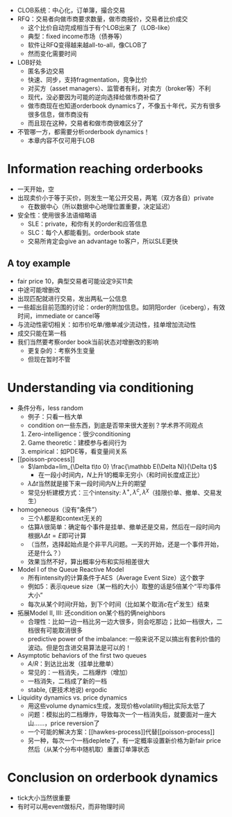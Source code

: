 - CLOB系统：中心化，订单簿，撮合交易
- RFQ：交易者向做市商要求数量，做市商报价，交易者比价成交
  - 这个比价自动完成相当于有个LOB出来了（LOB-like）
  - 典型：fixed income市场（债券等）
  - 软件让RFQ变得越来越all-to-all，像CLOB了
  - 然而变化需要时间
- LOB好处
  - 匿名多边交易
  - 快速、同步，支持fragmentation，竞争比价
  - 对买方（asset managers）、监管者有利，对卖方（broker等）不利
  - 现代，没必要因为可能的逆向选择给做市商补偿了
  - 做市商现在也知道orderbook dynamics了，不像五十年代，买方有很多很多信息，做市商没有
  - 而且现在这种，交易者和做市商很难区分了
- 不管哪一方，都需要分析orderbook dynamics！
  - 本章内容不仅可用于LOB
# Information reaching orderbooks
- 一天开始，空
- 出现卖价小于等于买价，则发生一笔公开交易，两笔（双方各自）private
  - 在数据中心（所以数据中心地理位置重要，决定延迟）
- 安全性：使用很多法语缩略语
  - SLE：private，和你有关的order和应答信息
  - SLC：每个人都能看到。orderbook state
  - 交易所肯定会give an advantage to客户，所以SLE更快
## A toy example
- fair price 10，典型交易者可能设定9买11卖
- 中途可能增删改
- 出现匹配就进行交易，发出两私一公信息
- 一些超出目前范围的讨论：order的附加信息。如阴阳order（iceberg），有效时间，immediate or cancel等
- 与流动性密切相关：如市价吃单/撤单减少流动性，挂单增加流动性
- 成交只能在第一档
- 我们当然要考察order book当前状态对增删改的影响
  - 更复杂的：考察外生变量
  - 但现在暂时不管
# Understanding via conditioning
- 条件分布，less random
  - 例子：只看一档大单
  - condition on一些东西，到底是否带来很大差别？学术界不同观点
  1. Zero-intelligence：很少conditioning
  2. Game theoretic：建模参与者间行为
  3. empirical：如PDE等，看变量间关系
- [[poisson-process]]
  - $\lambda=lim_{\Delta t\to 0} \frac{\mathbb E(\Delta N)}{\Delta t}$
    - 在一段小时间内，$N$上升1的概率无穷小（和时间长度成正比）
  - $\lambda \Delta t$当然就是接下来一段时间内$N$上升的期望
  - 常见分析建模方式：三个intensity: $\lambda^+,\lambda^c,\lambda^\chi$（挂限价单、撤单、交易发生）
- homogeneous（没有“条件”）
  - 三个$\lambda$都是和context无关的
  - 估算$\lambda$很简单：确定每个事件是挂单、撤单还是交易，然后在一段时间内根据$\lambda \Delta t = E$即可计算
  - （当然，选择起始点是个非平凡问题。一天的开始，还是一个事件开始，还是什么？）
  - 效果当然不好，算出概率分布和实际相差很大
- Model I of the Queue Reactive Model
  - 所有intensity的计算条件于AES（Average Event Size）这个数字
  - 例如5：表示queue size（某一档的大小）取整的话是5倍某个“平均事件大小”
  - 每次从某个时间$t$开始，到下个时间（比如某个取消$c$在$\tau^c$发生）结束
- 拓展Model II, III: 还condition on某个档的俩neighbors
  - 合理性：比如一边一档比另一边大很多，则会吃那边；比如一档很大，二档很有可能取消很多
  - predictive power of the imbalance: 一般来说不足以搞出有套利价值的波动。但是包含进交易算法是可以的！
- Asymptotic behaviors of the first two queues
  - $A/R$：到达比出发（挂单比撤单）
  - 常见的：一档消失，二档爆炸（增加）
  - 一档消失，二档成了新的一档
  - stable, (更技术地说) ergodic
- Liquidity dynamics vs. price dynamics
  - 用这些volume dynamics生成，发现价格volatility相比实际太低了
  - 问题：模拟出的二档爆炸，导致每次一个一档消失后，就要面对一座大山……，price reversion了
  - 一个可能的解决方案：[[hawkes-process]]代替[[poisson-process]]
  - 另一种，每次一个一档deplete了，有一定概率设置新价格为新fair price然后（从某个分布中随机取）重置订单簿状态
# Conclusion on orderbook dynamics
- tick大小当然很重要
- 有时可以用event做标尺，而非物理时间